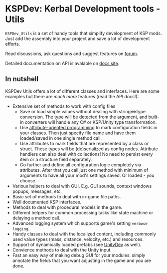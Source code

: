 # KSPDev: Kerbal Development tools - Utils

`KSPDev_Utils` is a set of handy tools that simplify development of KSP mods. Just add the
assembly into your project and save a lot of development efforts.

Read discussions, ask questions and suggest features on
[forum](http://forum.kerbalspaceprogram.com/index.php?/topic/150786-12-kspdev-logconsole-v0120-utils-v0190).

Detailed documentation on API is avalable on [docs site](http://ihsoft.github.io/KSPDev_Utils).

## In nutshell

KSPDev Utils offers a lot of different classes and interfaces. Here are some examples but there
are _much more_ features (read the API docs!):

* Extensive set of methods to work with config files
  * Save or load simple values without dealing with string<=>type conversion. The type will be detected from the argument, and
  built-in converters will handle any C# or KSP/Unity type transformation.
  * Use [attribute-oriented programming](https://en.wikipedia.org/wiki/Attribute-oriented_programming) to mark configuration fields in
  your classes. Then just specify file name and have them loaded/saved in one single method call.
  * Use attributes to mark fields that are represented by a class or struct. These types will be (de)serialized as config nodes.
  Attribute handlers can also deal with collections! No need to persist every item or a structure field separately.
  * Go further and define all configuration logic completely via attributes. After that you call just one method with minimum of
  arguments to have all your mod's settings saved. Or loaded - you choose.
* Various helpers to deal with GUI. E.g. GUI sounds, context windows popups, messages, etc.
* Basic set of methods to deal with in-game file paths.
* Well documented KSP interfaces.
* Methods to deal with procedural models in the game.
* Different helpers for common processing tasks like state machine or delaying a method call.
* Advanced logging system which supports game's setting `verbose logging`.
* Handy classes to deal with the localized content, including commonly used value types (mass, distance, velocity, etc.) and resources.
* Support of dynamically loaded prefabs (see [UnityDev](https://github.com/ihsoft/UnityDev) as well).
* Convience methods to deal with the Unity input.
* Fast an easy way of making debug GUI for your modules: simply annotate the fields that you want adjusting in the game and you are done.
